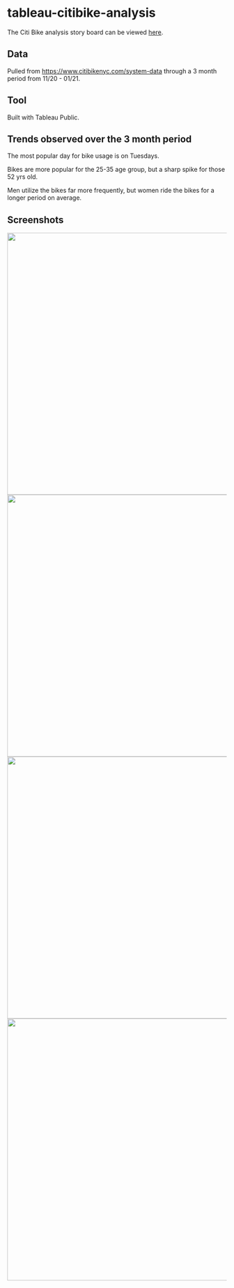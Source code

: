 # tableau-citibike-analysis

The Citi Bike analysis story board can be viewed [here](https://public.tableau.com/profile/justin.ying#!/vizhome/NYCCitiBikeStory_16131256782870/NYCCitiBikeStory?publish=yes).

## Data

Pulled from https://www.citibikenyc.com/system-data through a 3 month period from 11/20 - 01/21.

## Tool

Built with Tableau Public.

## Trends observed over the 3 month period

The most popular day for bike usage is on Tuesdays.

Bikes are more popular for the 25-35 age group, but a sharp spike for those 52 yrs old.

Men utilize the bikes far more frequently, but women ride the bikes for a longer period on average.

## Screenshots

<img src="https://github.com/jjying89/tableau-citibike-analysis/blob/main/screenshots/station_map.PNG" width="600">

<img src="https://github.com/jjying89/tableau-citibike-analysis/blob/main/screenshots/weekly_bike_usage.PNG" width="600">

<img src="https://github.com/jjying89/tableau-citibike-analysis/blob/main/screenshots/bike_usage_age.PNG" width="600">

<img src="https://github.com/jjying89/tableau-citibike-analysis/blob/main/screenshots/bike_usage_gender.PNG" width="600">

